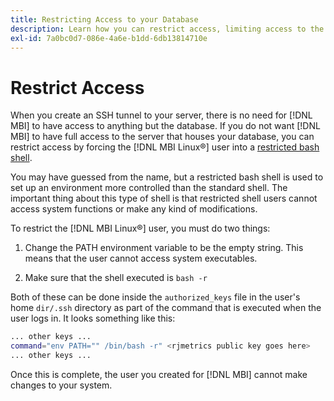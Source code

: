 ```yaml
---
title: Restricting Access to your Database
description: Learn how you can restrict access, limiting access to the server that houses your database.
exl-id: 7a0bc0d7-086e-4a6e-b1dd-6db13814710e
---
```

# Restrict Access

When you create an SSH tunnel to your server, there is no need for [!DNL MBI] to have access to anything but the database. If you do not want [!DNL MBI] to have full access to the server that houses your database, you can restrict access by forcing the [!DNL MBI Linux&reg;] user into a [restricted bash shell](https://www.gnu.org/software/bash/manual/html_node/The-Restricted-Shell.html).

You may have guessed from the name, but a restricted bash shell is used to set up an environment more controlled than the standard shell. The important thing about this type of shell is that restricted shell users cannot access system functions or make any kind of modifications.

To restrict the [!DNL MBI Linux&reg;] user, you must do two things:

1. Change the PATH environment variable to be the empty string. This means that the user cannot access system executables.

1. Make sure that the shell executed is `bash -r`

Both of these can be done inside the `authorized_keys` file in the user's home `dir/.ssh` directory as part of the command that is executed when the user logs in. It looks something like this:

```bash
... other keys ...
command="env PATH="" /bin/bash -r" <rjmetrics public key goes here>
... other keys ...
```

Once this is complete, the user you created for [!DNL MBI] cannot make changes to your system.
